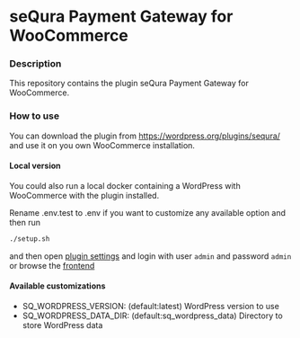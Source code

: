 # seQura Payment Gateway for WooCommerce

### Description
This repository contains the plugin seQura Payment Gateway for WooCommerce.

### How to use

You can download the plugin from https://wordpress.org/plugins/sequra/ and use it on you own WooCommerce installation.

#### Local version

You could also run a local docker containing a WordPress with WooCommerce with the plugin installed.

Rename .env.test to .env if you want to customize any available option and then run

```bash
./setup.sh
```
and then open [plugin settings](http://localhost.sequrapi.com:8000/wp-admin/admin.php?page=wc-settings&tab=checkout&section=sequra) and login with user `admin` and password `admin`
or browse the [frontend](http://localhost.sequrapi.com:8000/?post_type=product)

#### Available customizations
* SQ_WORDPRESS_VERSION: (default:latest) WordPress version to use
* SQ_WORDPRESS_DATA_DIR: (default:sq_wordpress_data) Directory to store WordPress data
